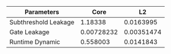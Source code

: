 | Parameters | Core | L2 |
| --- | --- | --- |
| Subthreshold Leakage | 1.18338 | 0.0163995 |
| Gate Leakage | 0.00728232 | 0.00351474 |
| Runtime Dynamic | 0.558003 | 0.0141843 |

